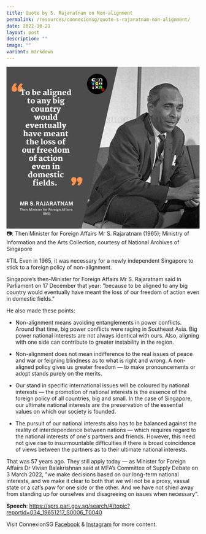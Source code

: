 ```yaml
---
title: Quote by S. Rajaratnam on Non-alignment
permalink: /resources/connexionsg/quote-s-rajaratnam-non-alignment/
date: 2022-10-21
layout: post
description: ""
image: ""
variant: markdown
---
```

![](/images/connexionsg/2022/raja.jpg)📷: Then Minister for Foreign Affairs Mr S. Rajaratnam (1965); Ministry of Information and the Arts Collection, courtesy of National Archives of Singapore

#TIL Even in 1965, it was necessary for a newly independent Singapore to stick to a foreign policy of non-alignment.

Singapore’s then-Minister for Foreign Affairs Mr S. Rajaratnam said in Parliament on 17 December that year: "because to be aligned to any big country would eventually have meant the loss of our freedom of action even in domestic fields."

He also made these points:

* Non-alignment means avoiding entanglements in power conflicts. Around that time, big power conflicts were raging in Southeast Asia. Big power national interests are not always identical with ours. Also, aligning with one side can contribute to greater instability in the region.  

*  Non-alignment does not mean indifference to the real issues of peace and war or feigning blindness as to what is right and wrong. A non-aligned policy gives us greater freedom — to make pronouncements or adopt stands purely on the merits.  
  
*  Our stand in specific international issues will be coloured by national interests — the promotion of national interests is the essence of the foreign policy of all countries, big and small. In the case of Singapore, our ultimate national interests are the preservation of the essential values on which our society is founded.  
  
*  The pursuit of our national interests also has to be balanced against the reality of interdependence between nations — which requires regard to the national interests of one's partners and friends. However, this need not give rise to insurmountable difficulties if there is broad coincidence of views between the partners as to their ultimate national interests.

That was 57 years ago. They still apply today — as Minister for Foreign Affairs Dr Vivian Balakrishnan said at MFA’s Committee of Supply Debate on 3 March 2022, "we make decisions based on our long-term national interests, and we make it clear to both that we will not be a proxy, vassal state or a cat’s paw for one side or the other. And we have not shied away from standing up for ourselves and disagreeing on issues when necessary".

**Speech**: https://sprs.parl.gov.sg/search/#/topic?reportid=034_19651217_S0006_T0040 

Visit ConnexionSG [Facebook](https://www.facebook.com/ConnexionSG) & [Instagram](https://www.instagram.com/connexionsg/) for more content.